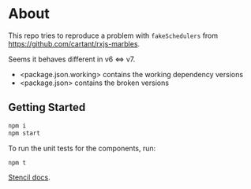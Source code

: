 # About

This repo tries to reproduce a problem with `fakeSchedulers` from <https://github.com/cartant/rxjs-marbles>.

Seems it behaves different in v6 <=> v7.

- <package.json.working> contains the working dependency versions
- <package.json> contains the broken versions

## Getting Started

```bash
npm i
npm start
```

To run the unit tests for the components, run:

```bash
npm t
```

[Stencil docs](https://stenciljs.com/docs/my-first-component).
